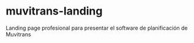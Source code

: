 # muvitrans-landing
Landing page profesional para presentar el software de planificación de Muvitrans
